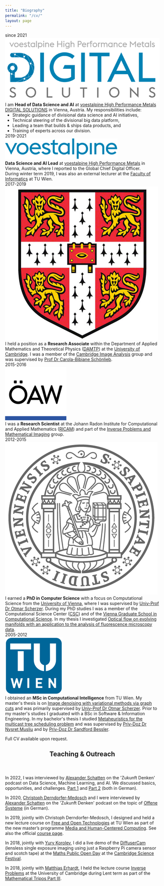 ```yaml
---
title: "Biography"
permalink: "/cv/"
layout: page
---
```


<article>
<div class="bibliography">
    <div class="item">
        <div class="timespan">since 2021</div>
        <div class="pic">
            <div class="dot"></div>
            <div class="logo">
                <img src="/assets/images/voestalpine-ds-logo.png" />
            </div>
        </div>
        <div class="desc">
I am <b>Head of Data Science and AI</b> at <a href="https://www.voestalpine.com/highperformancemetals/en/digitalsolutions/" target="_blank">voestalpine High Performance Metals DIGITAL SOLUTIONS</a> in Vienna, Austria.
My responsibilities include:
<ul style="margin: 0;">
    <li style="margin: 0;">Strategic guidance of divisional data science and AI initiatives,</li>
    <li style="margin: 0;">Technical steering of the divisional big data platform,</li>
    <li style="margin: 0;">Leading a team that builds & ships data products, and</li>
    <li style="margin: 0;">Training of experts across our division.</li>
</ul>
        </div>
    </div>
    <div class="item">
        <div class="timespan">2019-2021</div>
        <div class="pic">
            <div class="dot"></div>
            <div class="logo">
                <img src="/assets/images/voestalpine-logo.png" />
            </div>
        </div>
        <div class="desc">
<b>Data Science and AI Lead</b> at <a href="https://www.voestalpine.com/highperformancemetals/en/" target="_blank">voestalpine High Performance Metals</a> in Vienna, Austria, where I reported to the Global Chief Digital Officer.<br />
During winter term 2019, I was also an external lecturer at the <a href="https://informatics.tuwien.ac.at/" target="_blank">Faculty of Informatics</a> at TU Wien.
        </div>
    </div>
    <div class="item">
        <div class="timespan">2017-2019</div>
        <div class="pic">
            <div class="dot"></div>
            <div class="logo">
                <img src="/assets/images/cambridge-logo.png" />
            </div>
        </div>
        <div class="desc">I held a position as a <b>Research Associate</b> within the Department of Applied Mathematics and Theoretical Physics (<a href="https://www.damtp.cam.ac.uk/" target="_blank">DAMTP</a>) at the <a href="https://www.cam.ac.uk/" target="_blank">University of Cambridge</a>. I was a member of the <a href="http://www.damtp.cam.ac.uk/research/cia/" target="_blank">Cambridge Image Analysis</a> group and was supervised by <a href="https://www.damtp.cam.ac.uk/user/cbs31/" target="_blank">Prof Dr Carola-Bibiane Schönlieb</a>.</div>
    </div>
    <div class="item">
        <div class="timespan">2015-2016</div>
        <div class="pic">
            <div class="dot"></div>
            <div class="logo">
                <img src="/assets/images/oeaw-logo.png" />
            </div>
        </div>
        <div class="desc">I was a <b>Research Scientist</b> at the Johann Radon Institute for Computational and Applied Mathematics (<a href="https://www.ricam.oeaw.ac.at/" target="_blank">RICAM</a>) and part of the <a href="https://www.ricam.oeaw.ac.at/research/groups/group-scherzer/" target="_blank">Inverse Problems and Mathematical Imaging</a> group.</div>
    </div>
    <div class="item">
        <div class="timespan">2012-2015</div>
        <div class="pic">
            <div class="dot"></div>
            <div class="logo">
                <img src="/assets/images/univie-logo.png" />
            </div>
        </div>
        <div class="desc">
            I earned a <b>PhD in Computer Science</b> with a focus on Computational Science from the <a href="https://www.univie.ac.at/" target="_blank">University of Vienna</a>, where I was supervised by <a href="https://www.csc.univie.ac.at/scherzer/" target="_blank">Univ-Prof Dr Otmar Scherzer</a>.
            During my PhD studies I was a member of the Computational Science Center (<a href="https://www.csc.univie.ac.at/" target="_blank">CSC</a>) and of the <a href="https://www.csc.univie.ac.at/ik/" target="_blank">Vienna Graduate School in Computational Science</a>.
            In my thesis I investigated <a href="http://othes.univie.ac.at/38207/" target="_blank">Optical flow on evolving manifolds with an application to the analysis of fluorescence microscopy data</a>.
        </div>
    </div>
    <div class="item">
        <div class="timespan">2005-2012</div>
        <div class="pic">
            <div class="dot"></div>
            <div class="logo">
                <img src="/assets/images/tuwien-logo.png" />
            </div>
        </div>
        <div class="desc">I obtained an <b>MSc in Computational Intelligence</b> from TU Wien. My master's thesis is on <a href="/assets/files/mscthesis.pdf" target="_blank">Image denoising with variational methods via graph cuts</a> and was primarily supervised by <a href="https://www.csc.univie.ac.at/scherzer/" target="_blank">Univ-Prof Dr Otmar Scherzer</a>. Prior to my master's studies I graduated with a BSc in Software & Information Engineering. In my bachelor's thesis I studied <a href="/assets/files/bscthesis.pdf" target="_blank">Metaheuristics for the multicast tree scheduling problem</a> and was supervised by <a href="https://www.dbai.tuwien.ac.at/staff/musliu/" target="_blank">Priv-Doz Dr Nysret Musliu</a> and by <a href="https://informatics.tuwien.ac.at/people/sandford-bessler" target="_blank">Priv-Doz Dr Sandford Bessler</a>.</div>
    </div>
</div>
<p>Full CV available upon request.</p>
</article>

<article>
<header><h1>Teaching & Outreach</h1></header>
<p>In 2022, I was interviewed by <a href="https://schatten.info/" target="_blank">Alexander Schatten</a> on the 'Zukunft Denken' podcast on Data Science, Machine Learning, and AI. We discussed basics, opportunities, and challenges. <a href="https://podcast.zukunft-denken.eu/e/053-data_science_lukas_lang-1/" target="_blank">Part 1</a> and <a href="https://podcast.zukunft-denken.eu/e/054-data_science_lukas_lang-2/" target="_blank">Part 2</a> (both in German).</p>

<p>In 2020, <a href="https://derndorfer.eu/" target="_blank">Christoph Derndorfer-Medosch</a> and I were interviewed by <a href="https://schatten.info/" target="_blank">Alexander Schatten</a> on the 'Zukunft Denken' podcast on the topic of <a href="https://podcast.zukunft-denken.eu/e/020-offene-systeme-teil-2-gesprach-mit-lukas-lang-und-christoph-derndorfer/" target="_blank">Offene Systeme</a> (in German).</p>

<p>In 2019, jointly with Christoph Derndorfer-Medosch, I designed and held a new lecture course on <a href="https://free-and-open-technologies.github.io/" target="_blank">Free and Open Technologies</a> at TU Wien as part of the new master’s programme <a href="https://informatics.tuwien.ac.at/master/media-and-human-centered-computing/" target="_blank">Media and Human-Centered Computing</a>.  See also the official <a href="https://tiss.tuwien.ac.at/course/courseDetails.xhtml?dswid=2593&dsrid=293&courseNr=193067&semester=2019W" target="_blank">course page</a>.</p>

<p>In 2018, jointly with <a href="https://yury-korolev.gitlab.io/" target="_blank">Yury Korolev</a>, I did a live demo of the <a href="https://waller-lab.github.io/DiffuserCam/" target="_blank">DiffuserCam</a> (lensless single exposure imaging using just a Raspberry Pi camera sensor and scotch tape) at the <a href="https://www.maths.cam.ac.uk/events/maths-public-open-day-cambridge-science-festival" target="_blank">Maths Public Open Day</a> at the <a href="https://www.festival.cam.ac.uk/" target="_blank">Cambridge Science Festival</a>.</p>

<p>In 2018, jointly with <a href="https://mehrhardt.github.io/" target="_blank">Matthias Erhardt</a>, I held the lecture course <a href="http://www.damtp.cam.ac.uk/research/cia/inverse-problems" target="_blank">Inverse Problems</a> at the University of Cambridge during Lent term as part of the <a href="https://www.maths.cam.ac.uk/postgrad/part-iii/" target="_blank">Mathematical Tripos Part III</a>.</p>
</article>
